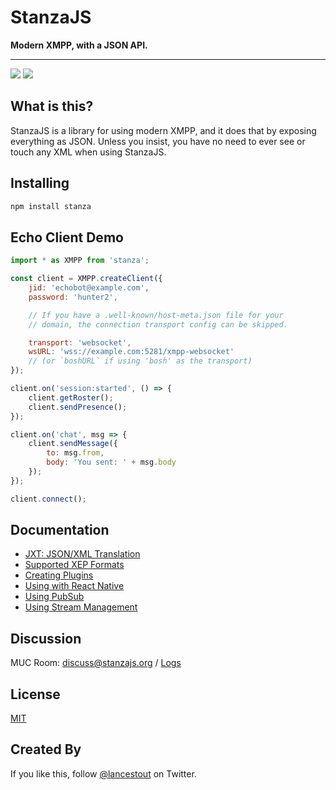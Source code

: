 # StanzaJS

**Modern XMPP, with a JSON API.**

<hr />

![](https://img.shields.io/npm/v/stanza.svg?style=flat) [![](https://img.shields.io/badge/endpoint.svg?url=https://stanzajs.org/discuss/badge.json&style=flat)](https://stanzajs.org/discuss/logs/)

## What is this?

StanzaJS is a library for using modern XMPP, and it does that by exposing everything as JSON. Unless you insist, you have no need to ever see or touch any XML when using StanzaJS.

## Installing

```sh
npm install stanza
```

## Echo Client Demo

```javascript
import * as XMPP from 'stanza';

const client = XMPP.createClient({
    jid: 'echobot@example.com',
    password: 'hunter2',

    // If you have a .well-known/host-meta.json file for your
    // domain, the connection transport config can be skipped.

    transport: 'websocket',
    wsURL: 'wss://example.com:5281/xmpp-websocket'
    // (or `boshURL` if using 'bosh' as the transport)
});

client.on('session:started', () => {
    client.getRoster();
    client.sendPresence();
});

client.on('chat', msg => {
    client.sendMessage({
        to: msg.from,
        body: 'You sent: ' + msg.body
    });
});

client.connect();
```

## Documentation

-   [JXT: JSON/XML Translation](docs/jxt/README.md)
-   [Supported XEP Formats](docs/Supported_XEP_Formats.md)
-   [Creating Plugins](docs/Create_Plugin.md)
-   [Using with React Native](docs/React_Native.md)
-   [Using PubSub](docs/Using_Pubsub.md)
-   [Using Stream Management](docs/Using_Stream_Management.md)

## Discussion

MUC Room: [discuss@stanzajs.org](https://stanzajs.org/discuss/logs) / [Logs](https://stanzajs.org/discuss/logs)

## License

[MIT](./LICENSE.md)

## Created By

If you like this, follow [@lancestout](http://twitter.com/lancestout) on Twitter.
